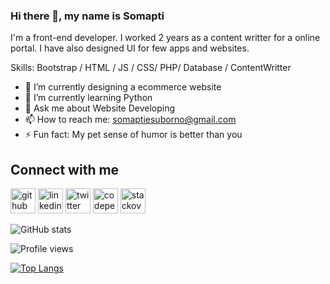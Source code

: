 ### Hi there 👋, my name is Somapti
I'm a front-end developer. I worked 2 years as a content writter for a online portal. I have also designed UI for few apps and websites. 

Skills: Bootstrap / HTML / JS / CSS/ PHP/ Database / ContentWritter

- 🔭 I’m currently designing a ecommerce website
- 🌱 I’m currently learning Python 
- 💬 Ask me about Website Developing  
- 📫 How to reach me: somaptiesuborno@gmail.com 
- ⚡ Fun fact: My pet sense of humor is better than you 

## Connect with me
[<img src='https://cdn.jsdelivr.net/npm/simple-icons@3.0.1/icons/github.svg' alt='github' height='40'>](https://github.com/kamrunnaharSomapti)  [<img src='https://cdn.jsdelivr.net/npm/simple-icons@3.0.1/icons/linkedin.svg' alt='linkedin' height='40'>](https://www.linkedin.com/in/https://www.linkedin.com/in/kamrunnahar-somapti-599201134//)  [<img src='https://cdn.jsdelivr.net/npm/simple-icons@3.0.1/icons/twitter.svg' alt='twitter' height='40'>](https://twitter.com/https://twitter.com/somapti15)  [<img src='https://cdn.jsdelivr.net/npm/simple-icons@3.0.1/icons/codepen.svg' alt='codepen' height='40'>](https://codepen.io/https://codepen.io/kamrunnaharsomapti)  [<img src='https://cdn.jsdelivr.net/npm/simple-icons@3.0.1/icons/stackoverflow.svg' alt='stackoverflow' height='40'>](https://stackoverflow.com/users/https://stackoverflow.com/users/7778005/somapti-babu)  

![GitHub stats](https://github-readme-stats.vercel.app/api?username=kamrunnaharSomapti&show_icons=true)



![Profile views](https://gpvc.arturio.dev/kamrunnaharSomapti)  

[![Top Langs](https://github-readme-stats.vercel.app/api/top-langs/?username=kamrunnaharSomapti)](https://github.com/anuraghazra/github-readme-stats)

